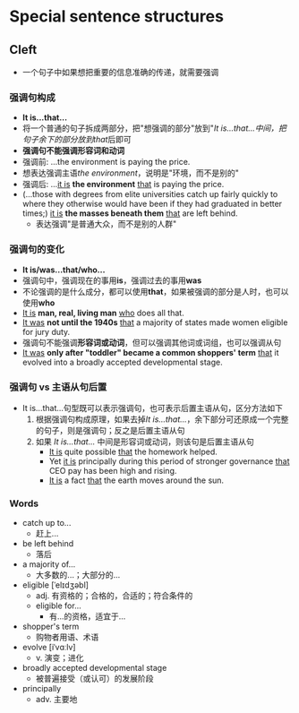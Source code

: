 # Special sentence structures

## Cleft

- 一个句子中如果想把重要的信息准确的传递，就需要强调

### 强调句构成

- **It is...that...**
- 将一个普通的句子拆成两部分，把"想强调的部分"放到"*It is...that...*中间，把句子余下的部分放到*that*后即可
- **强调句不能强调形容词和动词**
- 强调前: ...the environment is paying the price.
- 想表达强调主语*the environment*，说明是"环境，而不是别的"
- 强调后: ...<ins>it is</ins> **the environment** <ins>that</ins> is paying the price.
- (...those with degrees from elite universities catch up fairly quickly to where they otherwise would have been if they had graduated in better times;) <ins>it is</ins> **the masses beneath them** <ins>that</ins> are left behind.
    - 表达强调"是普通大众，而不是别的人群"

### 强调句的变化

- **It is/was...that/who...**
- 强调句中，强调现在的事用**is**，强调过去的事用**was**
- 不论强调的是什么成分，都可以使用**that**，如果被强调的部分是人时，也可以使用**who**
- <ins>It is</ins> **man, real, living man** <ins>who</ins> does all that.
- <ins>It was</ins> **not until the 1940s** <ins>that</ins> a majority of states made women eligible for jury duty.
- 强调句不能强调**形容词或动词**，但可以强调其他词或词组，也可以强调从句
- <ins>It was</ins> **only after "toddler" became a common shoppers' term** <ins>that</ins> it evolved into a broadly accepted developmental stage.

### 强调句 vs 主语从句后置

- It is...that...句型既可以表示强调句，也可表示后置主语从句，区分方法如下
    1. 根据强调句构成原理，如果去掉*It is...that...*，余下部分可还原成一个完整的句子，则是强调句；反之是后置主语从句
    2. 如果 *It is...that...* 中间是形容词或动词，则该句是后置主语从句
        - <ins>It is</ins> quite possible <ins>that</ins> the homework helped.
        - Yet <ins>it is</ins> principally during this period of stronger governance <ins>that</ins> CEO pay has been high and rising.
        - <ins>It is</ins> a fact <ins>that</ins> the earth moves around the sun.

### Words

- catch up to...
    - 赶上...
- be left behind
    - 落后
- a majority of...
    - 大多数的...；大部分的...
- eligible [ˈelɪdʒəbl]
    - adj. 有资格的；合格的，合适的；符合条件的
    - eligible for...
        - 有...的资格，适宜于...
- shopper's term
    - 购物者用语、术语
- evolve [iˈvɑːlv]
    - v. 演变；进化
- broadly accepted developmental stage
    - 被普遍接受（或认可）的发展阶段
- principally
    - adv. 主要地

